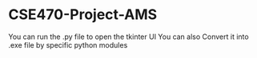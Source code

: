 # CSE470-Project-AMS

You can run the .py file to open the tkinter UI
You can also Convert it into .exe file by specific python modules
